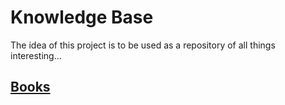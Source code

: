 # Knowledge Base

The idea of this project is to be used as a repository of all things interesting...

## [Books](topics/books/index.md)